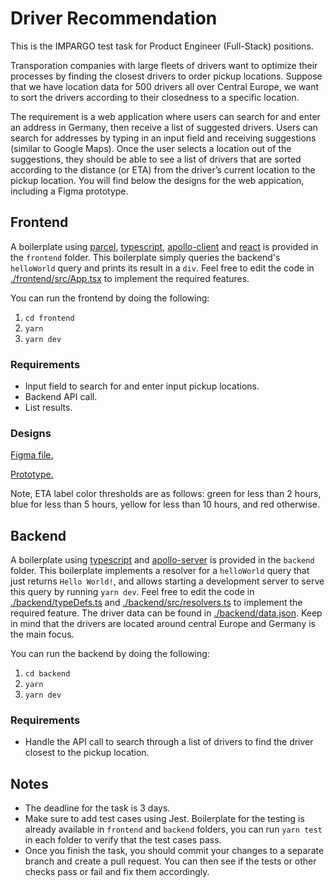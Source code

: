 # Driver Recommendation
This is the IMPARGO test task for Product Engineer (Full-Stack) positions.

Transporation companies with large fleets of drivers want to optimize their processes by finding the closest drivers to order pickup locations. Suppose that we have location data for 500 drivers all over Central Europe, we want to sort the drivers according to their closedness to a specific location.

The requirement is a web application where users can search for and enter an address in Germany, then receive a list of suggested drivers. Users can search for addresses by typing in an input field and receiving suggestions (similar to Google Maps). Once the user selects a location out of the suggestions, they should be able to see a list of drivers that are sorted according to the distance (or ETA) from the driver’s current location to the pickup location. You will find below the designs for the web appication, including a Figma prototype.

## Frontend
A boilerplate using [parcel](https://parceljs.org/), [typescript](https://www.typescriptlang.org/), [apollo-client](https://www.apollographql.com/docs/react/) and [react](https://reactjs.org/) is provided in the `frontend` folder. This boilerplate simply queries the backend's `helloWorld` query and prints its result in a `div`. Feel free to edit the code in [./frontend/src/App.tsx](./frontend/src/App.tsx) to implement the required features.

You can run the frontend by doing the following:
1. `cd frontend`
2. `yarn`
3. `yarn dev`

### Requirements
- Input field to search for and enter input pickup locations.
- Backend API call.
- List results.

### Designs
[Figma file.](https://www.figma.com/file/lWsmt0gas2wHa5vveXewAw/Driver-Recommendation?node-id=0%3A1)

[Prototype.](https://www.figma.com/proto/lWsmt0gas2wHa5vveXewAw/Driver-Recommendation?node-id=0%3A1&scaling=min-zoom&page-id=0%3A1&starting-point-node-id=1%3A2)

Note, ETA label color thresholds are as follows: green for less than 2 hours, blue for less than 5 hours, yellow for less than 10 hours, and red otherwise.

## Backend
A boilerplate using [typescript](https://www.typescriptlang.org/) and [apollo-server](https://www.apollographql.com/docs/apollo-server/getting-started/) is provided in the `backend` folder. This boilerplate implements a resolver for a `helloWorld` query that just returns `Hello World!`, and allows starting a development server to serve this query by running `yarn dev`. Feel free to edit the code in [./backend/typeDefs.ts](./backend/src/typeDefs.ts) and [./backend/src/resolvers.ts](./backend/src/resolvers.ts) to implement the required feature. The driver data can be found in [./backend/data.json](./backend/data.json). Keep in mind that the drivers are located around central Europe and Germany is the main focus.

You can run the backend by doing the following:
1. `cd backend`
2. `yarn`
3. `yarn dev`

### Requirements
- Handle the API call to search through a list of drivers to find the driver closest to the pickup location.

## Notes
- The deadline for the task is 3 days.
- Make sure to add test cases using Jest. Boilerplate for the testing is already available in `frontend` and `backend` folders, you can run `yarn test` in each folder to verify that the test cases pass.
- Once you finish the task, you should commit your changes to a separate branch and create a pull request. You can then see if the tests or other checks pass or fail and fix them accordingly.
